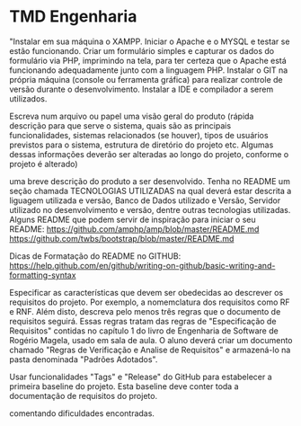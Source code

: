 # TMD Engenharia

"Instalar em sua máquina o XAMPP. Iniciar o Apache e o MYSQL e testar se estão funcionando. Criar um formulário simples e capturar os dados do formulário via PHP, imprimindo na tela, para ter certeza que o Apache está funcionando adequadamente junto com a linguagem PHP.
Instalar o GIT na própria máquina (console ou ferramenta gráfica) para realizar controle de versão durante o desenvolvimento.
Instalar a IDE e compilador a serem utilizados.

Escreva num arquivo ou papel uma visão geral do produto (rápida descrição para que serve o sistema, quais são as principais funcionalidades, sistemas relacionados (se houver), tipos de usuários previstos para o sistema, estrutura de diretório do projeto etc. Algumas dessas informações deverão ser alteradas ao longo do projeto, conforme o projeto é alterado)

uma breve descrição do produto a ser desenvolvido. Tenha no README um seção chamada TECNOLOGIAS UTILIZADAS na qual deverá estar descrita a liguagem utilizada e versão, Banco de Dados utilizado e Versão, Servidor utilizado no desenvolvimento e versão, dentre outras tecnologias utilizadas. Alguns README que podem servir de inspiração para iniciar o seu README: 
   https://github.com/amphp/amp/blob/master/README.md
   https://github.com/twbs/bootstrap/blob/master/README.md

Dicas de Formatação do README no GITHUB: https://help.github.com/en/github/writing-on-github/basic-writing-and-formatting-syntax

Especificar as características que devem ser obedecidas ao descrever os requisitos do projeto. Por exemplo, a nomemclatura dos requisitos como RF e RNF. Além disto, descreva pelo menos três regras que o documento de requisitos seguirá. Essas regras tratam das regras de "Especificação de Requisitos" contidas no capítulo 1 do livro de Engenharia de Software de Rogério Magela, usado em sala de aula. O aluno deverá criar um documento chamado "Regras de Verificação e Analise de Requisitos" e armazená-lo na pasta denominada "Padrões Adotados".

Usar funcionalidades "Tags" e "Release" do GitHub para estabelecer a primeira baseline do projeto. Esta baseline deve conter toda a documentação de requisitos do projeto.

comentando dificuldades encontradas.

